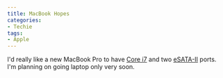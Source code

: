 ```yaml
---
title: MacBook Hopes
categories:
- Techie
tags:
- Apple
---
```


I'd really like a new MacBook Pro to have [Core i7](http://www.intel.com/products/processor/corei7/index.htm) and two [eSATA-II](http://en.wikipedia.org/wiki/Serial_ATA#eSATA) ports. I'm planning on going laptop only very soon.
